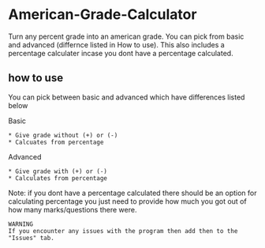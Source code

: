 # American-Grade-Calculator
Turn any percent grade into an american grade. You can pick from basic and advanced (differnce listed in How to use). This also includes a percentage calculater incase you dont have a percentage calculated.

## how to use
You can pick between basic and advanced which have differences listed below

Basic
```
* Give grade without (+) or (-)
* Calcuates from percentage
```

Advanced
```
* Give grade with (+) or (-)
* Calculates from percentage
```

Note: if you dont have a percentage calculated there should be an option for calculating percentage you just need to provide how much you got out of how many marks/questions there were.

```
WARNING
If you encounter any issues with the program then add then to the "Issues" tab.
```
